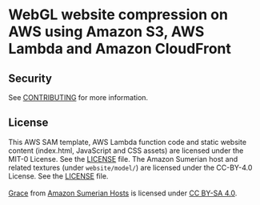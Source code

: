 # WebGL website compression on AWS using Amazon S3, AWS Lambda and Amazon CloudFront




## Security

See [CONTRIBUTING](CONTRIBUTING.md#security-issue-notifications) for more information.

## License

This AWS SAM template, AWS Lambda function code and static website content (index.html, JavaScript and CSS assets) are licensed under the MIT-0 License. See the [LICENSE](LICENSE) file. The Amazon Sumerian host and related textures (under `website/model/`) are licensed under the CC-BY-4.0 License. See the [LICENSE](website/model/LICENSE) file.
<br/><br/>
[Grace](https://github.com/aws-samples/amazon-sumerian-hosts/tree/mainline/examples/assets/glTF/characters/adult_female/grace) from [Amazon Sumerian Hosts](https://github.com/aws-samples/amazon-sumerian-hosts) is licensed under [CC BY-SA 4.0](https://creativecommons.org/licenses/by-sa/4.0/).
